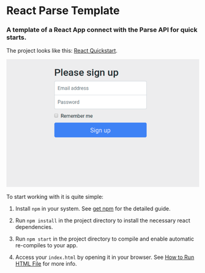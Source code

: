 # React Parse Template

### A template of a React App connect with the Parse API for quick starts.

The project looks like this: [React Quickstart](http://reactquickstart.back4app.io/).

<div style="text-align:center;">
   <img src="/img/example_app.png" class="img-fluid mt-3 mb-5 rounded shadowed"/>
</div>

To start working with it is quite simple: 

1. Install `npm` in your system. See [get npm](https://www.npmjs.com/get-npm?utm_source=house&utm_medium=homepage&utm_campaign=free%20orgs&utm_term=Install%20npm) for the detailed guide.

2. Run `npm install` in the project directory to install the necessary react dependencies.

3. Run `npm start` in the project directory to compile and enable automatic re-compiles to your app.

4. Access your `index.html` by opening it in your browser. See [How to Run HTML File](https://www.wikihow.com/Run-a-HTML-File) for more info.
